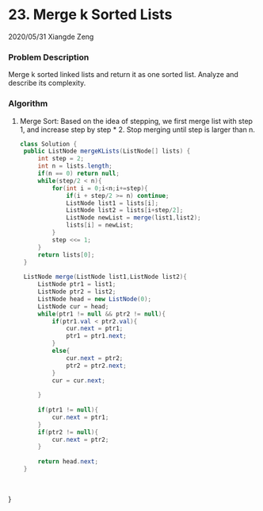 #  23. Merge k Sorted Lists

2020/05/31 Xiangde Zeng

### Problem Description

Merge k sorted linked lists and return it as one sorted list. Analyze and describe its complexity.


### Algorithm

1. Merge Sort: Based on the idea of stepping, we first merge list with step 1, and increase step by step * 2. Stop merging until step is larger than n.

   ```Java
   class Solution {
    public ListNode mergeKLists(ListNode[] lists) {
        int step = 2;
        int n = lists.length;
        if(n == 0) return null;
        while(step/2 < n){
            for(int i = 0;i<n;i+=step){
                if(i + step/2 >= n) continue;
                ListNode list1 = lists[i];
                ListNode list2 = lists[i+step/2];
                ListNode newList = merge(list1,list2);
                lists[i] = newList;
            }
            step <<= 1;
        }
        return lists[0];
    }
    
    ListNode merge(ListNode list1,ListNode list2){
        ListNode ptr1 = list1;
        ListNode ptr2 = list2;
        ListNode head = new ListNode(0);
        ListNode cur = head;
        while(ptr1 != null && ptr2 != null){
            if(ptr1.val < ptr2.val){
                cur.next = ptr1;
                ptr1 = ptr1.next;
            }
            else{
                cur.next = ptr2;
                ptr2 = ptr2.next;
            }
            cur = cur.next;
            
        }
        
        if(ptr1 != null){
            cur.next = ptr1;
        }
        if(ptr2 != null){
            cur.next = ptr2;
        }
        
        return head.next;
    }
    
    
}
   ```
